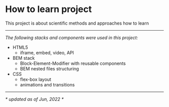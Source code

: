 # How to learn project

This project is about scientific methods and approaches how to learn

---

_The following stacks and components were used in this project:_

- HTML5
  - iframe, embed, video, API
- BEM stack
  - Block-Element-Modifier with reusable components
  - BEM nested files structuring
- CSS
  - flex-box layout
  - animations and transitions

---

_* updated as of Jun, 2022 *_
